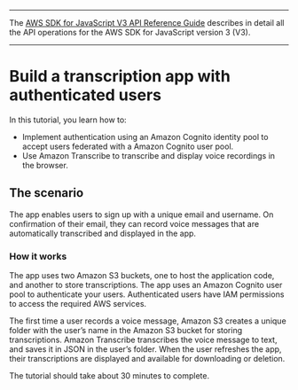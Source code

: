 --------

 The [AWS SDK for JavaScript V3 API Reference Guide](https://docs.aws.amazon.com/AWSJavaScriptSDK/v3/latest/index.html) describes in detail all the API operations for the AWS SDK for JavaScript version 3 \(V3\)\. 

--------

# Build a transcription app with authenticated users<a name="transcribe-app"></a>

In this tutorial, you learn how to:
+ Implement authentication using an Amazon Cognito identity pool to accept users federated with a Amazon Cognito user pool\.
+ Use Amazon Transcribe to transcribe and display voice recordings in the browser\.

## The scenario<a name="transcribe-app-scenario"></a>

The app enables users to sign up with a unique email and username\. On confirmation of their email, they can record voice messages that are automatically transcribed and displayed in the app\.

### How it works<a name="transcribe-app-how-it-works"></a>

The app uses two Amazon S3 buckets, one to host the application code, and another to store transcriptions\. The app uses an Amazon Cognito user pool to authenticate your users\. Authenticated users have IAM permissions to access the required AWS services\. 

The first time a user records a voice message, Amazon S3 creates a unique folder with the user’s name in the Amazon S3 bucket for storing transcriptions\. Amazon Transcribe transcribes the voice message to text, and saves it in JSON in the user’s folder\. When the user refreshes the app, their transcriptions are displayed and available for downloading or deletion\. 

The tutorial should take about 30 minutes to complete\.